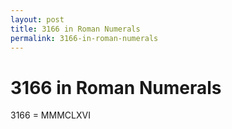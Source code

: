 ```yaml
---
layout: post
title: 3166 in Roman Numerals
permalink: 3166-in-roman-numerals
---
```


# 3166 in Roman Numerals

3166 = MMMCLXVI
